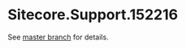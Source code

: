 # Sitecore.Support.152216

See [master branch](https://github.com/sitecoresupport/Sitecore.Support.152216) for details.